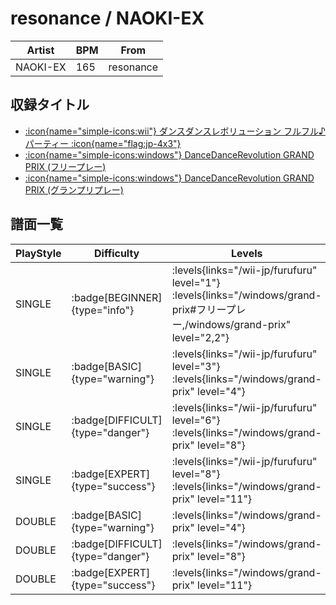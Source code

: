 # resonance / NAOKI-EX

|Artist|BPM|From|
|------|---|----|
|NAOKI-EX|165|resonance|

## 収録タイトル

- [:icon{name="simple-icons:wii"} ダンスダンスレボリューション フルフル♪パーティー :icon{name="flag:jp-4x3"}](/wii-jp/furufuru)
- [:icon{name="simple-icons:windows"} DanceDanceRevolution GRAND PRIX (フリープレー)](/windows/grand-prix#フリープレー)
- [:icon{name="simple-icons:windows"} DanceDanceRevolution GRAND PRIX (グランプリプレー)](/windows/grand-prix)

## 譜面一覧

|PlayStyle|Difficulty|Levels|Notes|Movie|
|---------|----------|------|-----|-----|
|SINGLE| :badge[BEGINNER]{type="info"}| :levels{links="/wii-jp/furufuru" level="1"} :levels{links="/windows/grand-prix#フリープレー,/windows/grand-prix" level="2,2"}|79/0||
|SINGLE| :badge[BASIC]{type="warning"}| :levels{links="/wii-jp/furufuru" level="3"} :levels{links="/windows/grand-prix" level="4"}|121/4||
|SINGLE| :badge[DIFFICULT]{type="danger"}| :levels{links="/wii-jp/furufuru" level="6"} :levels{links="/windows/grand-prix" level="8"}|247/20||
|SINGLE| :badge[EXPERT]{type="success"}| :levels{links="/wii-jp/furufuru" level="8"} :levels{links="/windows/grand-prix" level="11"}|340/20||
|DOUBLE| :badge[BASIC]{type="warning"}| :levels{links="/windows/grand-prix" level="4"}|128/5||
|DOUBLE| :badge[DIFFICULT]{type="danger"}| :levels{links="/windows/grand-prix" level="8"}|239/16||
|DOUBLE| :badge[EXPERT]{type="success"}| :levels{links="/windows/grand-prix" level="11"}|316/14||

